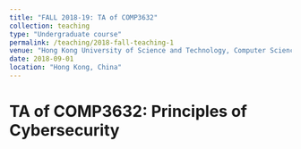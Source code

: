 ```yaml
---
title: "FALL 2018-19: TA of COMP3632"
collection: teaching
type: "Undergraduate course"
permalink: /teaching/2018-fall-teaching-1
venue: "Hong Kong University of Science and Technology, Computer Science and Engineering"
date: 2018-09-01
location: "Hong Kong, China"
---
```


TA of COMP3632: Principles of Cybersecurity
======
